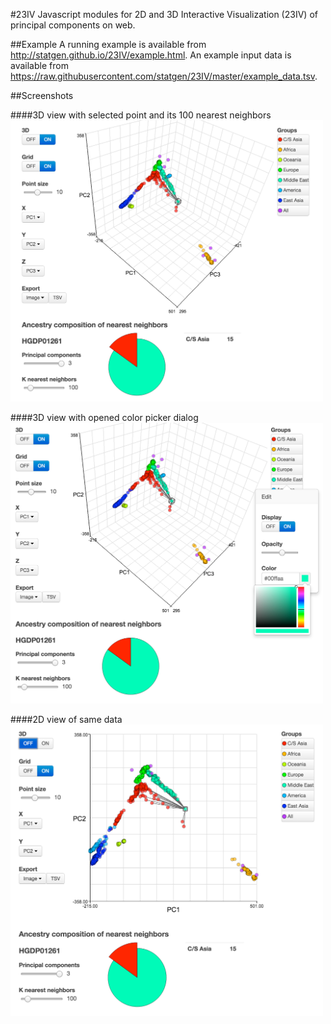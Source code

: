 #23IV
Javascript modules for 2D and 3D Interactive Visualization (23IV) of principal components on web.

##Example
A running example is available from http://statgen.github.io/23IV/example.html. 
An example input data is available from https://raw.githubusercontent.com/statgen/23IV/master/example_data.tsv.

##Screenshots

####3D view with selected point and its 100 nearest neighbors
<img src="screenshots/screenshot_2.png" width="500">

####3D view with opened color picker dialog
<img src="screenshots/screenshot_1.png" width="500">

####2D view of same data
<img src="screenshots/screenshot_3.png" width="500">
